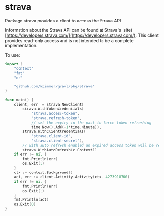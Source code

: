 # strava

Package strava provides a client to access the Strava API.

Information about the Strava API can be found at Strava's (site)
[https://developers.strava.com/](https://developers.strava.com/). This client provides read-only
access and is not intended to be a complete implementation.

To use:

```go
import (
	"context"
	"fmt"
	"os"

	"github.com/bzimmer/gravl/pkg/strava"
)

func main() {
	client, err := strava.NewClient(
		strava.WithTokenCredentials(
			"strava.access-token",
			"strava.refresh-token",
			// set the expiry in the past to force token refreshing
			time.Now().Add(-1*time.Minute)),
		strava.WithClientCredentials(
			"strava.client-id",
			"strava.client-secret"),
		// with auto refresh enabled an expired access token will be refreshed using the refresh token provided
		strava.WithAutoRefresh(c.Context))
	if err != nil {
		fmt.Println(err)
		os.Exit(1)
	}
	ctx := context.Background()
	act, err := client.Activity.Activity(ctx, 4273918760)
	if err != nil {
		fmt.Println(err)
		os.Exit(1)
	}
	fmt.Println(act)
	os.Exit(0)
}
```
